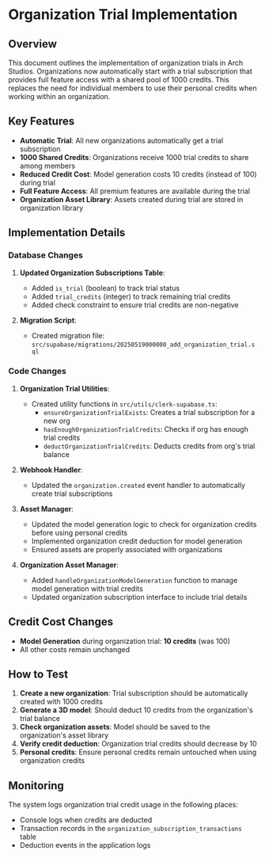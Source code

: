 # Organization Trial Implementation

## Overview

This document outlines the implementation of organization trials in Arch Studios. Organizations now automatically start with a trial subscription that provides full feature access with a shared pool of 1000 credits. This replaces the need for individual members to use their personal credits when working within an organization.

## Key Features

- **Automatic Trial**: All new organizations automatically get a trial subscription
- **1000 Shared Credits**: Organizations receive 1000 trial credits to share among members
- **Reduced Credit Cost**: Model generation costs 10 credits (instead of 100) during trial
- **Full Feature Access**: All premium features are available during the trial
- **Organization Asset Library**: Assets created during trial are stored in organization library

## Implementation Details

### Database Changes

1. **Updated Organization Subscriptions Table**:
   - Added `is_trial` (boolean) to track trial status
   - Added `trial_credits` (integer) to track remaining trial credits
   - Added check constraint to ensure trial credits are non-negative

2. **Migration Script**:
   - Created migration file: `src/supabase/migrations/20250519000000_add_organization_trial.sql`

### Code Changes

1. **Organization Trial Utilities**:
   - Created utility functions in `src/utils/clerk-supabase.ts`:
     - `ensureOrganizationTrialExists`: Creates a trial subscription for a new org
     - `hasEnoughOrganizationTrialCredits`: Checks if org has enough trial credits
     - `deductOrganizationTrialCredits`: Deducts credits from org's trial balance

2. **Webhook Handler**:
   - Updated the `organization.created` event handler to automatically create trial subscriptions

3. **Asset Manager**:
   - Updated the model generation logic to check for organization credits before using personal credits
   - Implemented organization credit deduction for model generation
   - Ensured assets are properly associated with organizations

4. **Organization Asset Manager**:
   - Added `handleOrganizationModelGeneration` function to manage model generation with trial credits
   - Updated organization subscription interface to include trial details

## Credit Cost Changes

- **Model Generation** during organization trial: **10 credits** (was 100)
- All other costs remain unchanged

## How to Test

1. **Create a new organization**: Trial subscription should be automatically created with 1000 credits
2. **Generate a 3D model**: Should deduct 10 credits from the organization's trial balance
3. **Check organization assets**: Model should be saved to the organization's asset library
4. **Verify credit deduction**: Organization trial credits should decrease by 10
5. **Personal credits**: Ensure personal credits remain untouched when using organization credits

## Monitoring

The system logs organization trial credit usage in the following places:
- Console logs when credits are deducted
- Transaction records in the `organization_subscription_transactions` table
- Deduction events in the application logs
